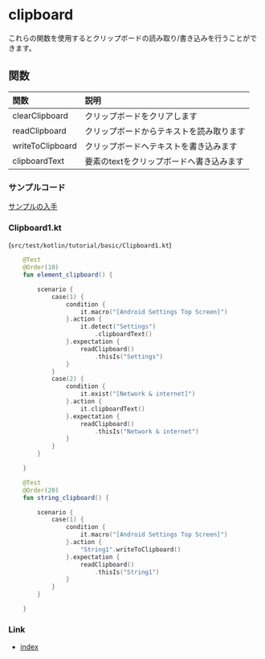 # clipboard

これらの関数を使用するとクリップボードの読み取り/書き込みを行うことができます。

## 関数

| 関数               | 説明                     |
|:-----------------|:-----------------------|
| clearClipboard   | クリップボードをクリアします         |
| readClipboard    | クリップボードからテキストを読み取ります   |
| writeToClipboard | クリップボードへテキストを書き込みます    |
| clipboardText    | 要素のtextをクリップボードへ書き込みます |

### サンプルコード

[サンプルの入手](../../../getting_samples_ja.md)

### Clipboard1.kt

(`src/test/kotlin/tutorial/basic/Clipboard1.kt`)

```kotlin
    @Test
    @Order(10)
    fun element_clipboard() {

        scenario {
            case(1) {
                condition {
                    it.macro("[Android Settings Top Screen]")
                }.action {
                    it.detect("Settings")
                        .clipboardText()
                }.expectation {
                    readClipboard()
                        .thisIs("Settings")
                }
            }
            case(2) {
                condition {
                    it.exist("[Network & internet]")
                }.action {
                    it.clipboardText()
                }.expectation {
                    readClipboard()
                        .thisIs("Network & internet")
                }
            }
        }

    }

    @Test
    @Order(20)
    fun string_clipboard() {

        scenario {
            case(1) {
                condition {
                    it.macro("[Android Settings Top Screen]")
                }.action {
                    "String1".writeToClipboard()
                }.expectation {
                    readClipboard()
                        .thisIs("String1")
                }
            }
        }

    }
```

### Link

- [index](../../../../index_ja.md)


